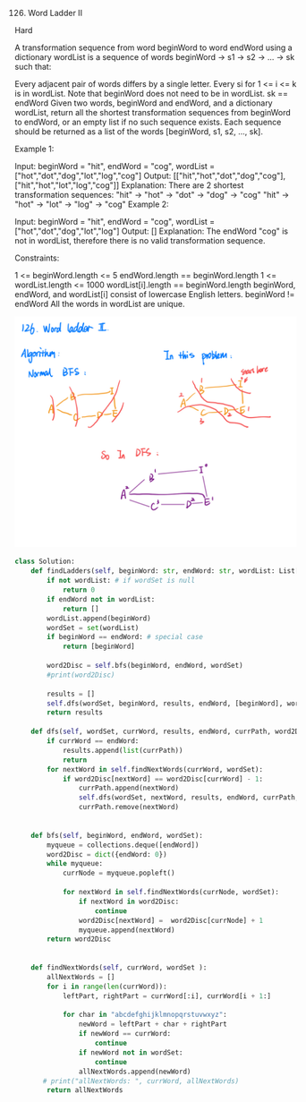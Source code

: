 126. Word Ladder II
     
Hard

A transformation sequence from word beginWord to word endWord using a dictionary wordList is a sequence of words beginWord -> s1 -> s2 -> ... -> sk such that:

Every adjacent pair of words differs by a single letter.
Every si for 1 <= i <= k is in wordList. Note that beginWord does not need to be in wordList.
sk == endWord
Given two words, beginWord and endWord, and a dictionary wordList, return all the shortest transformation sequences from beginWord to endWord, or an empty list if no such sequence exists. Each sequence should be returned as a list of the words [beginWord, s1, s2, ..., sk].

 

Example 1:

Input: beginWord = "hit", endWord = "cog", wordList = ["hot","dot","dog","lot","log","cog"]
Output: [["hit","hot","dot","dog","cog"],["hit","hot","lot","log","cog"]]
Explanation: There are 2 shortest transformation sequences:
"hit" -> "hot" -> "dot" -> "dog" -> "cog"
"hit" -> "hot" -> "lot" -> "log" -> "cog"
Example 2:

Input: beginWord = "hit", endWord = "cog", wordList = ["hot","dot","dog","lot","log"]
Output: []
Explanation: The endWord "cog" is not in wordList, therefore there is no valid transformation sequence.
 

Constraints:

1 <= beginWord.length <= 5
endWord.length == beginWord.length
1 <= wordList.length <= 1000
wordList[i].length == beginWord.length
beginWord, endWord, and wordList[i] consist of lowercase English letters.
beginWord != endWord
All the words in wordList are unique.

![](../basic/image/leetcode_126_note.jpeg)

```py
class Solution:
    def findLadders(self, beginWord: str, endWord: str, wordList: List[str]) -> List[List[str]]:
        if not wordList: # if wordSet is null 
            return 0
        if endWord not in wordList:
            return []
        wordList.append(beginWord)
        wordSet = set(wordList) 
        if beginWord == endWord: # special case
            return [beginWord]
        
        word2Disc = self.bfs(beginWord, endWord, wordSet)
        #print(word2Disc)
        
        results = []
        self.dfs(wordSet, beginWord, results, endWord, [beginWord], word2Disc)
        return results
    
    def dfs(self, wordSet, currWord, results, endWord, currPath, word2Disc):
        if currWord == endWord:
            results.append(list(currPath))
            return
        for nextWord in self.findNextWords(currWord, wordSet):
            if word2Disc[nextWord] == word2Disc[currWord] - 1:
                currPath.append(nextWord)
                self.dfs(wordSet, nextWord, results, endWord, currPath, word2Disc)
                currPath.remove(nextWord)

        
    def bfs(self, beginWord, endWord, wordSet):
        myqueue = collections.deque([endWord])
        word2Disc = dict({endWord: 0})
        while myqueue:
            currNode = myqueue.popleft()
            
            for nextWord in self.findNextWords(currNode, wordSet):
                if nextWord in word2Disc:
                    continue
                word2Disc[nextWord] =  word2Disc[currNode] + 1
                myqueue.append(nextWord)
        return word2Disc
                
                
    def findNextWords(self, currWord, wordSet ):
        allNextWords = []
        for i in range(len(currWord)):
            leftPart, rightPart = currWord[:i], currWord[i + 1:]
        
            for char in "abcdefghijklmnopqrstuvwxyz":
                newWord = leftPart + char + rightPart
                if newWord == currWord:
                    continue
                if newWord not in wordSet:
                    continue
                allNextWords.append(newWord)
       # print("allNextWords: ", currWord, allNextWords)
        return allNextWords
```